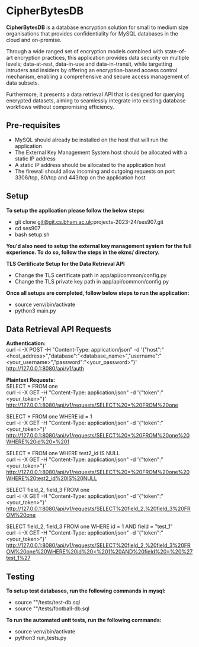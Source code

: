 # CipherBytesDB
**CipherBytesDB** is a database encryption solution for small to medium size organisations that provides confidentiality for MySQL databases in the cloud and on-premise. 

Through a wide ranged set of encryption models combined with state-of-art encryption practices, this application provides data security on multiple levels; data-at-rest, data-in-use and data-in-transit, while targetting intruders and insiders by offering an encryption-based access control mechanism, enabling a comprehensive and secure access management of data subsets.

Furthermore, it presents a data retrieval API that is designed for querying encrypted datasets, aiming to seamlessly integrate into existing database workflows without compromising efficiency.

## Pre-requisites
- MySQL should already be installed on the host that will run the application 
- The External Key Management System host should be allocated with a static IP address
- A static IP address should be allocated to the application host
- The firewall should allow incoming and outgoing requests on port 3306/tcp, 80/tcp and 443/tcp on the application host

## Setup
**To setup the application please follow the below steps:**
- git clone git@git.cs.bham.ac.uk:projects-2023-24/ses907.git
- cd ses907
- bash setup.sh

**You'd also need to setup the external key management system for the full experience. To do so, follow the steps in the ekms/ directory.**

**TLS Certificate Setup for the Data Retrieval API**
- Change the TLS certificate path in app/api/common/config.py
- Change the TLS private key path in app/api/common/config.py

**Once all setups are completed, follow below steps to run the application:**
- source venv/bin/activate
- python3 main.py

## Data Retrieval API Requests
**Authentication:** <br />
curl -i -X POST -H "Content-Type: application/json" -d '{"host":"<host_address>","database":"<database_name>","username":"<your_username>","password":"<your_password>"}' http://127.0.0.1:8080/api/v1/auth

**Plaintext Requests:** <br />
SELECT * FROM one <br />
curl -i -X GET -H "Content-Type: application/json" -d '{"token":"<your_token>"}' http://127.0.0.1:8080/api/v1/requests/SELECT%20*%20FROM%20one

SELECT * FROM one WHERE id = 1 <br />
curl -i -X GET -H "Content-Type: application/json" -d '{"token":"<your_token>"}' http://127.0.0.1:8080/api/v1/requests/SELECT%20*%20FROM%20one%20WHERE%20id%20=%201

SELECT * FROM one WHERE test2_id IS NULL <br />
curl -i -X GET -H "Content-Type: application/json" -d '{"token":"<your_token>"}' http://127.0.0.1:8080/api/v1/requests/SELECT%20*%20FROM%20one%20WHERE%20test2_id%20IS%20NULL

SELECT field_2, field_3 FROM one <br />
curl -i -X GET -H "Content-Type: application/json" -d '{"token":"<your_token>"}' http://127.0.0.1:8080/api/v1/requests/SELECT%20field_2,%20field_3%20FROM%20one

SELECT field_2, field_3 FROM one WHERE id = 1 AND field = "test_1" <br />
curl -i -X GET -H "Content-Type: application/json" -d '{"token":"<your_token>"}' http://127.0.0.1:8080/api/v1/requests/SELECT%20field_2,%20field_3%20FROM%20one%20WHERE%20id%20=%201%20AND%20field%20=%20%27test_1%27

## Testing
**To setup test databases, run the following commands in mysql:**
- source "<path-to-app-directory>"/tests/test-db.sql
- source "<path-to-app-directory>"/tests/football-db.sql

**To run the automated unit tests, run the following commands:**
- source venv/bin/activate
- python3 run_tests.py
